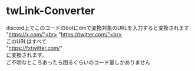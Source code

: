 # twLink-Converter <br>
discord上でこのコードのbotにdmで変換対象のURLを入力すると変換されます <br>
"https://x.com/"<br>
"https://twitter.com/"<br>
<br>
このURLはすべて<br>
"https://fxtwitter.com/" <br>
に変換されます。<br>
ご不明なところあったら困るくらいのコード量しかありません

